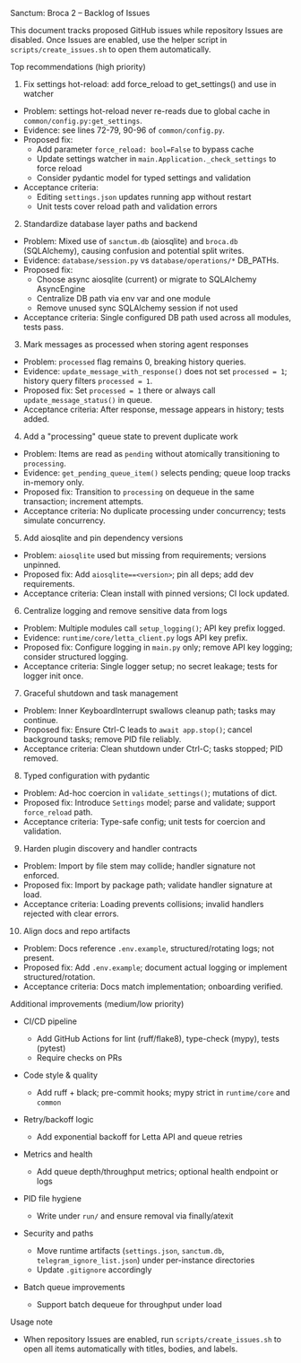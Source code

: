 Sanctum: Broca 2 – Backlog of Issues

This document tracks proposed GitHub issues while repository Issues are disabled. Once Issues are enabled, use the helper script in `scripts/create_issues.sh` to open them automatically.

Top recommendations (high priority)

1) Fix settings hot-reload: add force_reload to get_settings() and use in watcher
- Problem: settings hot-reload never re-reads due to global cache in `common/config.py:get_settings`.
- Evidence: see lines 72-79, 90-96 of `common/config.py`.
- Proposed fix:
  - Add parameter `force_reload: bool=False` to bypass cache
  - Update settings watcher in `main.Application._check_settings` to force reload
  - Consider pydantic model for typed settings and validation
- Acceptance criteria:
  - Editing `settings.json` updates running app without restart
  - Unit tests cover reload path and validation errors

2) Standardize database layer paths and backend
- Problem: Mixed use of `sanctum.db` (aiosqlite) and `broca.db` (SQLAlchemy), causing confusion and potential split writes.
- Evidence: `database/session.py` vs `database/operations/*` DB_PATHs.
- Proposed fix:
  - Choose async aiosqlite (current) or migrate to SQLAlchemy AsyncEngine
  - Centralize DB path via env var and one module
  - Remove unused sync SQLAlchemy session if not used
- Acceptance criteria: Single configured DB path used across all modules, tests pass.

3) Mark messages as processed when storing agent responses
- Problem: `processed` flag remains 0, breaking history queries.
- Evidence: `update_message_with_response()` does not set `processed = 1`; history query filters `processed = 1`.
- Proposed fix: Set `processed = 1` there or always call `update_message_status()` in queue.
- Acceptance criteria: After response, message appears in history; tests added.

4) Add a "processing" queue state to prevent duplicate work
- Problem: Items are read as `pending` without atomically transitioning to `processing`.
- Evidence: `get_pending_queue_item()` selects pending; queue loop tracks in-memory only.
- Proposed fix: Transition to `processing` on dequeue in the same transaction; increment attempts.
- Acceptance criteria: No duplicate processing under concurrency; tests simulate concurrency.

5) Add aiosqlite and pin dependency versions
- Problem: `aiosqlite` used but missing from requirements; versions unpinned.
- Proposed fix: Add `aiosqlite==<version>`; pin all deps; add dev requirements.
- Acceptance criteria: Clean install with pinned versions; CI lock updated.

6) Centralize logging and remove sensitive data from logs
- Problem: Multiple modules call `setup_logging()`; API key prefix logged.
- Evidence: `runtime/core/letta_client.py` logs API key prefix.
- Proposed fix: Configure logging in `main.py` only; remove API key logging; consider structured logging.
- Acceptance criteria: Single logger setup; no secret leakage; tests for logger init once.

7) Graceful shutdown and task management
- Problem: Inner KeyboardInterrupt swallows cleanup path; tasks may continue.
- Proposed fix: Ensure Ctrl-C leads to `await app.stop()`; cancel background tasks; remove PID file reliably.
- Acceptance criteria: Clean shutdown under Ctrl-C; tasks stopped; PID removed.

8) Typed configuration with pydantic
- Problem: Ad-hoc coercion in `validate_settings()`; mutations of dict.
- Proposed fix: Introduce `Settings` model; parse and validate; support `force_reload` path.
- Acceptance criteria: Type-safe config; unit tests for coercion and validation.

9) Harden plugin discovery and handler contracts
- Problem: Import by file stem may collide; handler signature not enforced.
- Proposed fix: Import by package path; validate handler signature at load.
- Acceptance criteria: Loading prevents collisions; invalid handlers rejected with clear errors.

10) Align docs and repo artifacts
- Problem: Docs reference `.env.example`, structured/rotating logs; not present.
- Proposed fix: Add `.env.example`; document actual logging or implement structured/rotation.
- Acceptance criteria: Docs match implementation; onboarding verified.

Additional improvements (medium/low priority)

- CI/CD pipeline
  - Add GitHub Actions for lint (ruff/flake8), type-check (mypy), tests (pytest)
  - Require checks on PRs

- Code style & quality
  - Add ruff + black; pre-commit hooks; mypy strict in `runtime/core` and `common`

- Retry/backoff logic
  - Add exponential backoff for Letta API and queue retries

- Metrics and health
  - Add queue depth/throughput metrics; optional health endpoint or logs

- PID file hygiene
  - Write under `run/` and ensure removal via finally/atexit

- Security and paths
  - Move runtime artifacts (`settings.json`, `sanctum.db`, `telegram_ignore_list.json`) under per-instance directories
  - Update `.gitignore` accordingly

- Batch queue improvements
  - Support batch dequeue for throughput under load

Usage note

- When repository Issues are enabled, run `scripts/create_issues.sh` to open all items automatically with titles, bodies, and labels.

